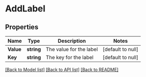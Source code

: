 # AddLabel

## Properties
Name | Type | Description | Notes
------------ | ------------- | ------------- | -------------
**Value** | **string** | The value for the label | [default to null]
**Key** | **string** | The key for the label | [default to null]

[[Back to Model list]](../README.md#documentation-for-models) [[Back to API list]](../README.md#documentation-for-api-endpoints) [[Back to README]](../README.md)


